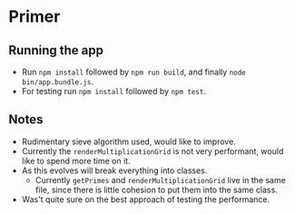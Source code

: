 # Primer

## Running the app
* Run `npm install` followed by `npm run build`, and finally `node bin/app.bundle.js`.
* For testing run `npm install` followed by `npm test`.

## Notes
* Rudimentary sieve algorithm used, would like to improve.
* Currently the `renderMultiplicationGrid` is not very performant, would like to spend more time on it.
* As this evolves will break everything into classes. 
    * Currently `getPrimes` and `renderMultiplicationGrid` live in the same file, since there is little cohesion to put them into the same class.
* Was't quite sure on the best approach of testing the performance.